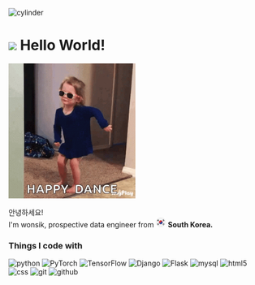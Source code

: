 ![cylinder](https://capsule-render.vercel.app/api?type=cylinder&color=auto&text=Hello%20World!&fontAlignY=45&fontSize=40&height=150&animation=blinking&desc=Wonsik's%20github%20profile&descAlignY=70)

<h1><img src="https://emojis.slackmojis.com/emojis/images/1531849430/4246/blob-sunglasses.gif?1531849430" width="30"/> Hello World! </h1>
<img src="claire-dancing.gif" width="250"/> 

<p>안녕하세요! <br> I'm wonsik, prospective data engineer from <img src="south-korea.png" width="20"/> <b>South Korea.</b> 
  
<h3>Things I code with</h3>
<p>

  <img alt="python" src="https://img.shields.io/badge/-Python-1479d0?style=flat-square&logo=python&logoColor=white" />
  <img alt="PyTorch" src="https://img.shields.io/badge/-PyTorch-orange?style=flat-square&logo=PyTorch&logoColor=white" />
  <img alt="TensorFlow" src="https://img.shields.io/badge/-TensorFlow-orange?style=flat-square&logo=TensorFlow&logoColor=white" />
  
  <img alt="Django" src="https://img.shields.io/badge/-Django-092e20?style=flat-square&logo=Django&logoColor=white" />
  <img alt="Flask" src="https://img.shields.io/badge/-Flask-0e5899?style=flat-square&logo=Flask&logoColor=white" />
  <img alt="mysql" src="https://img.shields.io/badge/-MySQL-F29111?style=flat-square&logo=mysql&logoColor=white" />
  
  <img alt="html5" src="https://img.shields.io/badge/-HTML5-E34F26?style=flat-square&logo=html5&logoColor=white" />
  <img alt="css" src="https://img.shields.io/badge/-CSS-blue?style=flat-square&logo=css3&logoColor=white" />
  
   <img alt="git" src="https://img.shields.io/badge/-Git-F05032?style=flat-square&logo=git&logoColor=white" />
  <img alt="github" src="https://img.shields.io/badge/-GitHub-black?style=flat-square&logo=github&logoColor=white" />
  
</p>


<!--
**MegaGnar13/MegaGnar13** is a ✨ _special_ ✨ repository because its `README.md` (this file) appears on your GitHub profile.

Here are some ideas to get you started:

- 🔭 I’m currently working on ...
- 🌱 I’m currently learning ...
- 👯 I’m looking to collaborate on ...
- 🤔 I’m looking for help with ...
- 💬 Ask me about ...
- 📫 How to reach me: ...
- 😄 Pronouns: ...
- ⚡ Fun fact: ...
-->
